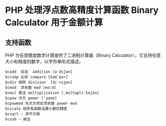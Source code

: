# PHP 处理浮点数高精度计算函数 Binary Calculator 用于金额计算

## 支持函数

PHP 为任意精度数学计算提供了二进制计算器（Binary Calculator），它支持任意大小和精度的数字，以字符串形式描述。

```
bcadd  加法  addition [əˈdɪʃən]
bccomp 比较 compare [kəmˈper] 
bcdiv 相除 division  [dɪˈvɪʒən] 
bcmod  求余数 mod [mɑ:d]
bcmul 乘法 multiplication [ˌmʌltəplɪˈkeʃən]
bcpow 次方 power [ˈpaʊɚ]
bcpowmod 先次方然后求余数 power mod
bcscale 给所有函数设置小数位精度
bcsqrt — 求平方根
bcsub — 减法
```

<?php

// default scale : 3
bcscale(3);
echo bcdiv('105', '6.55957'); // 16.007

// this is the same without bcscale()
echo bcdiv('105', '6.55957', 3); // 16.007

?>
